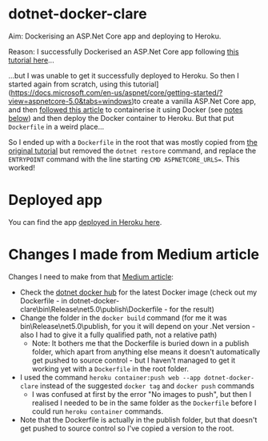 # dotnet-docker-clare

Aim: Dockerising an ASP.Net Core app and deploying to Heroku.

Reason: I successfully Dockerised an ASP.Net Core app following [this tutorial here](https://docs.microsoft.com/en-us/aspnet/core/host-and-deploy/docker/building-net-docker-images?view=aspnetcore-5.0)...

...but I was unable to get it successfully deployed to Heroku. So then I started again from scratch, using this tutorial](https://docs.microsoft.com/en-us/aspnet/core/getting-started/?view=aspnetcore-5.0&tabs=windows)to create a vanilla ASP.Net Core app, and then [followed this article](https://medium.com/@vnqmai.hcmue/deploy-asp-net-core-to-heroku-for-free-using-docker-bd6d6fc161ae) to containerise it using Docker (see [notes below](#changes-i-made-from-medium-article)) and then deploy the Docker container to Heroku. But that put `Dockerfile` in a weird place...

So I ended up with a `Dockerfile` in the root that was mostly copied from [the original tutorial](https://docs.microsoft.com/en-us/aspnet/core/host-and-deploy/docker/building-net-docker-images?view=aspnetcore-5.0) but removed the `dotnet restore` command, and replace the `ENTRYPOINT` command with the line starting `CMD ASPNETCORE_URLS=`. This worked! 

# Deployed app

You can find the app [deployed in Heroku here](https://dotnet-docker-clare.herokuapp.com/).

# Changes I made from Medium article

Changes I need to make from that [Medium article](https://medium.com/@vnqmai.hcmue/deploy-asp-net-core-to-heroku-for-free-using-docker-bd6d6fc161ae):

- Check the [dotnet docker hub](https://hub.docker.com/_/microsoft-dotnet) for the latest Docker image (check out my Dockerfile - in dotnet-docker-clare\bin\Release\net5.0\publish\Dockerfile - for the result)
- Change the folder in the `docker build` command (for me it was bin\Release\net5.0\publish, for you it will depend on your .Net version - also I had to give it a fully qualified path, not a relative path)
    - Note: It bothers me that the Dockerfile is buried down in a publish folder, which apart from anything else means it doesn't automatically get pushed to source control - but I haven't managed to get it working yet with a `Dockerfile` in the root folder.
- I used the command `heroku container:push web --app dotnet-docker-clare` instead of the suggested `docker tag` and `docker push` commands
    - I was confused at first by the error "No images to push", but then I realised I needed to be in the same folder as the `Dockerfile` before I could run `heroku container` commands.
- Note that the Dockerfile is actually in the publish folder, but that doesn't get pushed to source control so I've copied a version to the root.